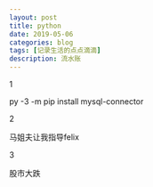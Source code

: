 ```yaml
---
layout: post
title: python
date: 2019-05-06
categories: blog
tags: [记录生活的点点滴滴]
description: 流水账
---
```


1 

py -3 -m pip install mysql-connector

2

马姐夫让我指导felix

3

股市大跌














